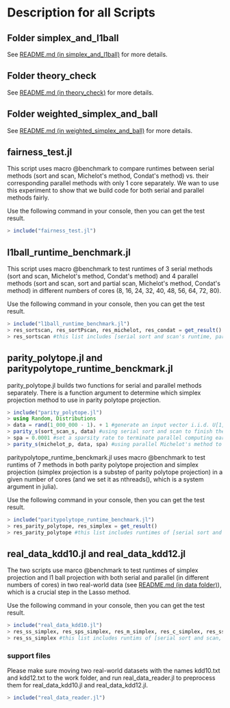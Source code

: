 # Description for all Scripts

## Folder simplex_and_l1ball

See [README.md (in simplex_and_l1ball)](simplex_and_l1ball/README.md) for more details.

## Folder theory_check

See [README.md (in theory_check)](theory_check/README.md) for more details.

## Folder weighted_simplex_and_ball

See [README.md (in weighted_simplex_and_ball)](weighted_simplex_and_ball/README.md) for more details.

## fairness_test.jl

This script uses macro @benchmark to compare runtimes between serial methods (sort and scan, Michelot's method, Condat's method) vs. their corresponding parallel methods with only 1 core separately. We wan to use this experiment
to show that we build code for both serial and parallel methods fairly.

Use the following command in your console, then you can get the test result.

```julia
> include("fairness_test.jl")
```

## l1ball_runtime_benchmark.jl

This script uses macro @benchmark to test runtimes of 3 serial methods (sort and scan, Michelot's method, Condat's method) and 4 parallel methods (sort and scan, sort and partial scan, Michelot's method, Condat's method) in different numbers of cores (8, 16, 24, 32, 40, 48, 56, 64, 72, 80).

Use the following command in your console, then you can get the test result.

```julia
> include("l1ball_runtime_benchmark.jl")
> res_sortscan, res_sortPscan, res_michelot, res_condat = get_result()
> res_sortscan #this list includes [serial sort and scan's runtime, parallel sort and scan's runtime in 8, 16, 24, 32, 40, 48, 56, 64, 72, 80 cores]
```

## parity_polytope.jl and paritypolytope_runtime_benckmark.jl

parity_polytope.jl builds two functions for serial and parallel methods separately. There is a function argument to determine which simplex projection method to use in parity polytope projection.

```julia
> include("parity_polytope.jl")
> using Random, Distributions
> data = rand(1_000_000 - 1). + 1 #generate an input vector i.i.d. U[1, 2] with size of 999999
> parity_s(sort_scan_s, data) #using serial sort and scan to finish the projection onto a parity polytope
> spa = 0.0001 #set a sparsity rate to terminate parallel computing early
> parity_s(michelot_p, data, spa) #using parallel Michelot's method to finish the projection onto a parity polytope
```

paritypolytope_runtime_benckmark.jl uses macro @benchmark to test runtims of 7 methods in both parity polytope projection and simplex projection (simplex projection is a substep of parity polytope projection) in a given number of
cores (and we set it as nthreads(), which is a system argument in julia).

Use the following command in your console, then you can get the test result.

```julia
> include("paritypolytope_runtime_benchmark.jl")
> res_parity_polytope, res_simplex = get_result()
> res_parity_polytope #this list includes runtimes of [serial sort and scan, parallel sort and scan, parallel and partial scan, serial and parallel Michelot's methods, serial and parallel Condat's methods]
```

## real_data_kdd10.jl and real_data_kdd12.jl

The two scripts use marco @benchmark to test runtimes of simplex projection and l1 ball projection with both serial and parallel (in different numbers of cores) in two real-world data (see [README.md (in data folder)](/data/README.md)), which is a crucial step in the Lasso method.

Use the following command in your console, then you can get the test result.

```julia
> include("real_data_kdd10.jl")
> res_ss_simplex, res_sps_simplex, res_m_simplex, res_c_simplex, res_ss_ball, res_sps_ball, res_m_ball, res_c_ball = get_result()
> res_ss_simplex #this list includes runtims of [serial sort and scan, parallel sort and scan in different cores]
```

### support files

Please make sure moving two real-world datasets with the names kdd10.txt and kdd12.txt to the work folder, and run real_data_reader.jl to preprocess them for real_data_kdd10.jl and real_data_kdd12.jl.

```julia
> include("real_data_reader.jl")
```




